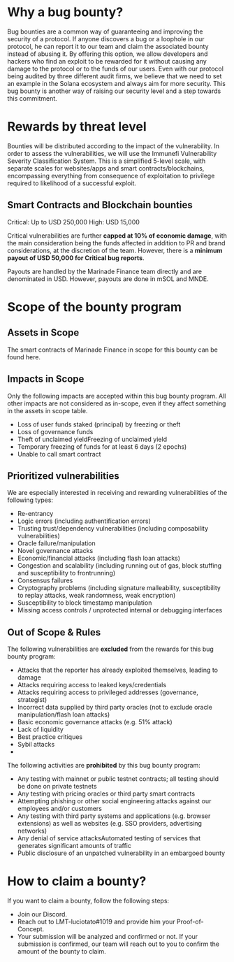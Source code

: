 # Why a bug bounty?
Bug bounties are a common way of guaranteeing and improving the security of a protocol. If anyone discovers a bug or a loophole in our protocol, he can report it to our team and claim the associated bounty instead of abusing it. 
By offering this option, we allow developers and hackers who find an exploit to be rewarded for it without causing any damage to the protocol or to the funds of our users. 
Even with our protocol being audited by three different audit firms, we believe that we need to set an example in the Solana ecosystem and always aim for more security. This bug bounty is another way of raising our security level and a step towards this commitment.

# Rewards by threat level

Bounties will be distributed according to the impact of the vulnerability. In order to assess the vulnerabilities, we will use the Immunefi Vulnerability Severity Classification System. This is a simplified 5-level scale, with separate scales for websites/apps and smart contracts/blockchains, encompassing everything from consequence of exploitation to privilege required to likelihood of a successful exploit.

## Smart Contracts and Blockchain bounties

Critical: Up to USD 250,000
High:  USD 15,000

Critical vulnerabilities are further **capped at 10% of economic damage**, with the main consideration being the funds affected in addition to PR and brand considerations, at the discretion of the team.
However, there is a **minimum payout of USD 50,000 for Critical bug reports**.

Payouts are handled by the Marinade Finance team directly and are denominated in USD. However, payouts are done in mSOL and MNDE.

# Scope of the bounty program
## Assets in Scope

The smart contracts of Marinade Finance in scope for this bounty can be found here.

## Impacts in Scope

Only the following impacts are accepted within this bug bounty program. All other impacts are not considered as in-scope, even if they affect something in the assets in scope table.

- Loss of user funds staked (principal) by freezing or theft 
- Loss of governance funds
- Theft of unclaimed yieldFreezing of unclaimed yield
- Temporary freezing of funds for at least 6 days (2 epochs)
- Unable to call smart contract

## Prioritized vulnerabilities

We are especially interested in receiving and rewarding vulnerabilities of the following types:

- Re-entrancy
- Logic errors (including authentification errors)
- Trusting trust/dependency vulnerabilities (including composability vulnerabilities)
- Oracle failure/manipulation
- Novel governance attacks
- Economic/financial attacks (including flash loan attacks)
- Congestion and scalability (including running out of gas, block stuffing and susceptibility to frontrunning)
- Consensus failures
- Cryptography problems (including signature malleability, susceptibility to replay attacks, weak randomness, weak encryption)
- Susceptibility to block timestamp manipulation
- Missing access controls / unprotected internal or debugging interfaces

## Out of Scope & Rules

The following vulnerabilities are **excluded** from the rewards for this bug bounty program:

- Attacks that the reporter has already exploited themselves, leading to damage
- Attacks requiring access to leaked keys/credentials
- Attacks requiring access to privileged addresses (governance, strategist)
- Incorrect data supplied by third party oracles (not to exclude oracle manipulation/flash loan attacks)
- Basic economic governance attacks (e.g. 51% attack)
- Lack of liquidity
- Best practice critiques
- Sybil attacks
- 
The following activities are **prohibited** by this bug bounty program:

- Any testing with mainnet or public testnet contracts; all testing should be done on private testnets
- Any testing with pricing oracles or third party smart contracts
- Attempting phishing or other social engineering attacks against our employees and/or customers
- Any testing with third party systems and applications (e.g. browser extensions) as well as websites (e.g. SSO providers, advertising networks)
- Any denial of service attacksAutomated testing of services that generates significant amounts of traffic
- Public disclosure of an unpatched vulnerability in an embargoed bounty


# How to claim a bounty? 

If you want to claim a bounty, follow the following steps: 

- Join our Discord. 
- Reach out to LMT-luciotato#1019 and provide him your Proof-of-Concept. 
- Your submission will be analyzed and confirmed or not. If your submission is confirmed, our team will reach out to you to confirm the amount of the bounty to claim. 
